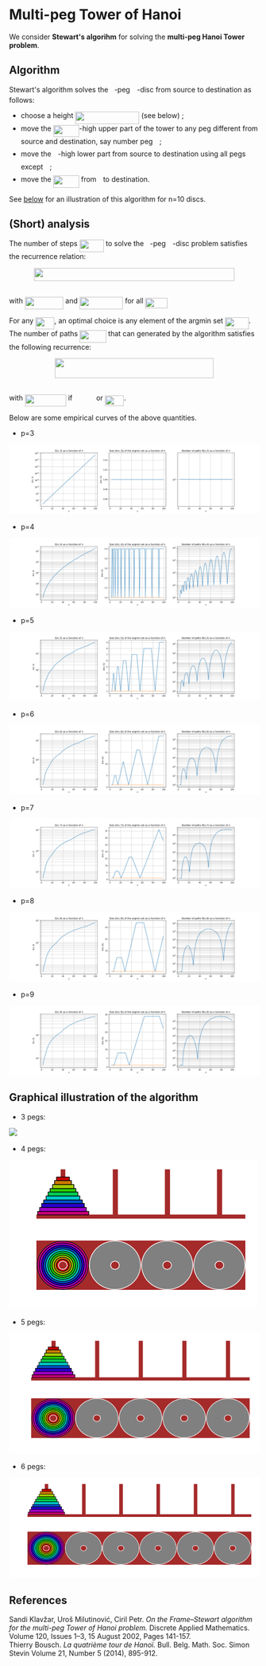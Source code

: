 # Multi-peg Tower of Hanoi

We consider **Stewart's algorihm** for solving the **multi-peg Hanoi Tower problem**.

## Algorithm

Stewart's algorithm solves the <img src="svgs/2ec6e630f199f589a2402fdf3e0289d5.svg?invert_in_darkmode" align=middle width=8.270625pt height=14.15535pt/>-peg <img src="svgs/55a049b8f161ae7cfeb0197d75aff967.svg?invert_in_darkmode" align=middle width=9.867pt height=14.15535pt/>-disc from source to destination as follows:

- choose a height <img src="svgs/c17aaa4cef58d3942b3b64bcbfaedbdf.svg?invert_in_darkmode" align=middle width=128.92671pt height=24.6576pt/> (see below) ;
- move the <img src="svgs/fc0695d139dc2d486dbfe6abf8b0340e.svg?invert_in_darkmode" align=middle width=52.214745pt height=24.6576pt/>-high upper part of the tower to any peg different from source and destination, say number peg <img src="svgs/77a3b857d53fb44e33b53e4c8b68351a.svg?invert_in_darkmode" align=middle width=5.663295pt height=21.68331pt/> ;
- move the <img src="svgs/2ad9d098b937e46f9f58968551adac57.svg?invert_in_darkmode" align=middle width=9.471165pt height=22.83138pt/>-high lower part from source to destination using all pegs except <img src="svgs/77a3b857d53fb44e33b53e4c8b68351a.svg?invert_in_darkmode" align=middle width=5.663295pt height=21.68331pt/> ;
- move the <img src="svgs/fc0695d139dc2d486dbfe6abf8b0340e.svg?invert_in_darkmode" align=middle width=52.214745pt height=24.6576pt/> from <img src="svgs/77a3b857d53fb44e33b53e4c8b68351a.svg?invert_in_darkmode" align=middle width=5.663295pt height=21.68331pt/> to destination.

See [below](#anim) for an illustration of this algorithm for n=10 discs.

## (Short) analysis

The number of steps <img src="svgs/871b1970b5c0856a808bf55bf945d65d.svg?invert_in_darkmode" align=middle width=49.25613pt height=24.6576pt/> to solve the <img src="svgs/2ec6e630f199f589a2402fdf3e0289d5.svg?invert_in_darkmode" align=middle width=8.270625pt height=14.15535pt/>-peg <img src="svgs/55a049b8f161ae7cfeb0197d75aff967.svg?invert_in_darkmode" align=middle width=9.867pt height=14.15535pt/>-disc problem satisfies the recurrence relation:

<p align="center"><img src="svgs/093713006bf50e946a41848f00ffd818.svg?invert_in_darkmode" align=middle width=403.6791pt height=25.19352pt/></p> <br>
with <img src="svgs/8296ec3ea4a7d9ff0544ab37d62c46a3.svg?invert_in_darkmode" align=middle width=77.694045pt height=24.6576pt/> and <img src="svgs/c594feb0a875846167462e62c89d095a.svg?invert_in_darkmode" align=middle width=87.56088pt height=24.6576pt/> for all <img src="svgs/cde19e40517780c21c33d0d9e64c94ae.svg?invert_in_darkmode" align=middle width=44.569965pt height=21.18732pt/>

For any <img src="svgs/4a7904636f1a65178b5330484196fa32.svg?invert_in_darkmode" align=middle width=38.22885pt height=24.6576pt/>, an optimal choice is any element of the argmin set <img src="svgs/5f7ac9a9c839c8f9190dc5ee3e558ddb.svg?invert_in_darkmode" align=middle width=47.700015pt height=24.6576pt/>.
The number of paths <img src="svgs/8e73e453a97fff6cbf5eeabbd78d49e4.svg?invert_in_darkmode" align=middle width=53.228835pt height=24.6576pt/> that can generated by the algorithm satisfies the following recurrence:

<p align="center"><img src="svgs/874d78b7199fd5089b84d65f41dc4240.svg?invert_in_darkmode" align=middle width=320.20395pt height=40.54809pt/></p> <br>
with <img src="svgs/609eb0a296db18064b5d4f5952c80693.svg?invert_in_darkmode" align=middle width=83.36559pt height=24.6576pt/> if <img src="svgs/e0f522db0721e5d05e241d096bf5e422.svg?invert_in_darkmode" align=middle width=40.05507pt height=17.72397pt/> or <img src="svgs/333609c964d3d78f55dc02ff5b8831af.svg?invert_in_darkmode" align=middle width=38.407545pt height=21.18732pt/>.

Below are some empirical curves of the above quantities.

- p=3

![](p=3.png)

- p=4

![](p=4.png)

- p=5

![](p=5.png)

- p=6

![](p=6.png)

- p=7

![](p=7.png)

- p=8

![](p=8.png)

- p=9

![](p=9.png)




## Graphical illustration of the algorithm <a name="anim"></a>

- 3 pegs:

![](10_3.gif)

- 4 pegs:

![](10_4.gif)

- 5 pegs:

![](10_5.gif)

- 6 pegs:

![](10_6.gif)

## References

Sandi Klavžar, Uroš Milutinović, Ciril Petr. *On the Frame–Stewart algorithm for the multi-peg Tower of Hanoi problem.* Discrete Applied Mathematics. Volume 120, Issues 1–3, 15 August 2002, Pages 141-157.<br>
Thierry Bousch. *La quatrième tour de Hanoï.* Bull. Belg. Math. Soc. Simon Stevin Volume 21, Number 5 (2014), 895-912.<br>


